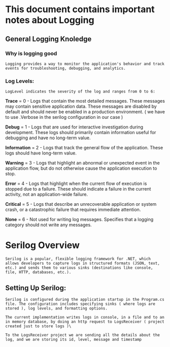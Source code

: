 # This document contains important notes about Logging

## General Logging Knoledge

### Why is logging good 
    Logging provides a way to monitor the application's behavior and track events for troubleshooting, debugging, and analytics.
    
### Log Levels:

    LogLevel indicates the severity of the log and ranges from 0 to 6:

**Trace** = 0 - Logs that contain the most detailed messages. These messages may contain sensitive application data. These messages are disabled by default and should never be enabled in a production environment. ( we have to use .Verbose in the serilog configuration in our case )

**Debug** = 1 - Logs that are used for interactive investigation during development. These logs should primarily contain information useful for debugging and have no long-term value.
    
**Information** = 2 - Logs that track the general flow of the application. These logs should have long-term value.

**Warning** = 3 - Logs that highlight an abnormal or unexpected event in the application flow, but do not otherwise cause the application execution to stop.
    
**Error** = 4 - Logs that highlight when the current flow of execution is stopped due to a failure. These should indicate a failure in the current activity, not an application-wide failure.

**Critical** = 5 - Logs that describe an unrecoverable application or system crash, or a catastrophic failure that requires immediate attention.

**None** = 6 - Not used for writing log messages. Specifies that a logging category should not write any messages.

# Serilog Overview
    Serilog is a popular, flexible logging framework for .NET, which allows developers to capture logs in structured formats (JSON, text, etc.) and sends them to various sinks (destinations like console, file, HTTP, databases, etc.).

## Setting Up Serilog:
    Serilog is configured during the application startup in the Program.cs file. The configuration includes specifying sinks ( where logs are stored ), log levels, and formatting options.

    The current implementation writes logs in console, in a file and to an in memory database, by doing an http request to LogsReceiver ( project created just to store logs )\

    To the LogsReceiver project we are sending all the details about the log, and we are storing its id, level, message and timestamp


